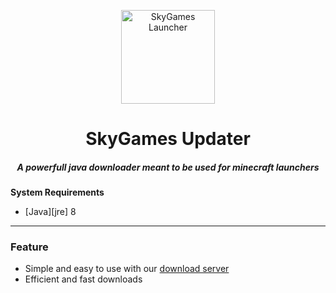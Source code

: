 <p align="center"><img src="https://github.com/SkyGamesFR/Launcher/blob/main/src/main/resources/panels/logo.png" width="150px" height="150px" alt="SkyGames Launcher"></p>

<h1 align="center">SkyGames Updater</h1>

<em><h5 align="center">A powerfull java downloader meant to be used for minecraft launchers</h5></em>

**System Requirements**

* [Java][jre] 8

---

### Feature
* Simple and easy to use with our [download server](https://github.com/SkyGamesFR/server)
* Efficient and fast downloads
